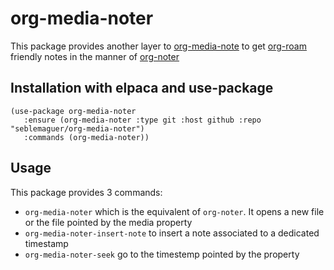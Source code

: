 # org-media-noter

This package provides another layer to [org-media-note](https://github.com/yuchen-lea/org-media-note) to get [org-roam](https://github.com/org-roam/org-roam) friendly notes in the manner of [org-noter](https://github.com/weirdNox/org-noter)


## Installation with elpaca and use-package

```elisp
(use-package org-media-noter
   :ensure (org-media-noter :type git :host github :repo "seblemaguer/org-media-noter")
   :commands (org-media-noter))
```

## Usage

This package provides 3 commands:
  - `org-media-noter` which is the equivalent of `org-noter`. It opens a new file or the file pointed by the media property
  - `org-media-noter-insert-note` to insert a note associated to a dedicated timestamp
  - `org-media-noter-seek` go to the timestemp pointed by the property
